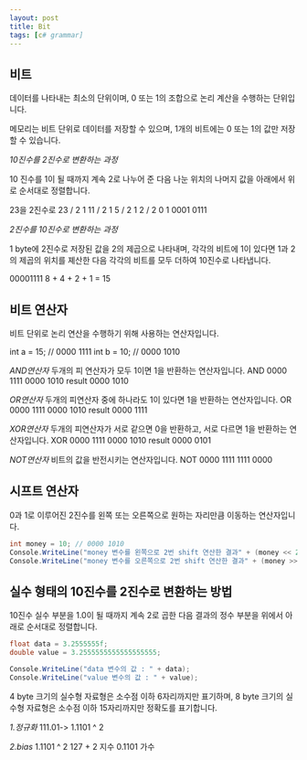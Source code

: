 ```yaml
---
layout: post
title: Bit
tags: [c# grammar]
---
```


## 비트


데이터를 나타내는 최소의 단위이며, 0 또는 1의 조합으로
논리 계산을 수행하는 단위입니다.

메모리는 비트 단위로 데이터를 저장할 수 있으며, 1개의 비트에는
0 또는 1의 값만 저장할 수 있습니다.

*10진수를 2진수로 변환하는 과정*

10 진수를 1이 될 때까지 계속 2로 나누어 준 다음
나눈 위치의 나머지 값을 아래에서 위로 순서대로 정렬합니다.

23을 2진수로
23 / 2 1
11 / 2 1
5 / 2 1
2 / 2 0
1
0001 0111

*2진수를 10진수로 변환하는 과정*

1 byte에 2진수로 저장된 값을 2의 제곱으로 나타내며,
각각의 비트에 1이 있다면 1과 2의 제곱의 위치를 졔산한 다음
각각의 비트를 모두 더하여 10진수로 나타냅니다.

00001111
8 + 4 + 2 + 1 = 15

## 비트 연산자


비트 단위로 논리 연산을 수행하기 위해 사용하는 연산자입니다.

int a = 15; // 0000 1111
int b = 10; // 0000 1010

*AND연산자*
두개의 피 연산자가 모두 1이면 1을 반환하는 연산자입니다.
AND     0000 1111
        0000 1010
result  0000 1010

*OR연산자*
두개의 피연산자 중에 하나라도 1이 있다면 1을 반환하는 연산자입니다.
OR      0000 1111
        0000 1010
result  0000 1111

*XOR연산자*
두개의 피연산자가 서로 같으면 0을 반환하고, 서로 다르면 1을 반환하는 연산자입니다.
XOR     0000 1111
        0000 1010
result  0000 0101

*NOT연산자*
비트의 값을 반전시키는 연산자입니다.
NOT 0000 1111
    1111 0000

## 시프트 연산자


0과 1로 이루어진 2진수를 왼쪽 또는 오른쪽으로
원하는 자리만큼 이동하는 연산자입니다.

~~~C#
int money = 10; // 0000 1010
Console.WriteLine("money 변수를 왼쪽으로 2번 shift 연산한 결과" + (money << 2));
Console.WriteLine("money 변수를 오른쪽으로 2번 shift 연산한 결과" + (money >> 2));
~~~

## 실수 형태의 10진수를 2진수로 변환하는 방법


10진수 실수 부분을 1.0이 될 때까지 계속 2로 곱한 다음
결과의 정수 부분을 위에서 아래로 순서대로 정렬합니다.

~~~c#
float data = 3.2555555f;
double value = 3.2555555555555555555;

Console.WriteLine("data 변수의 값 : " + data);
Console.WriteLine("value 변수의 값 : " + value);
~~~

4 byte 크기의 실수형 자료형은 소수점 이하 6자리까지만 표기하며,
8 byte 크기의 실수형 자료형은 소수점 이하 15자리까지만 정확도를 표기합니다.

*1.정규화*
111.01-> 1.1101 ^ 2

*2.bias*
1.1101 ^ 2 127 + 2 지수
0.1101 가수

